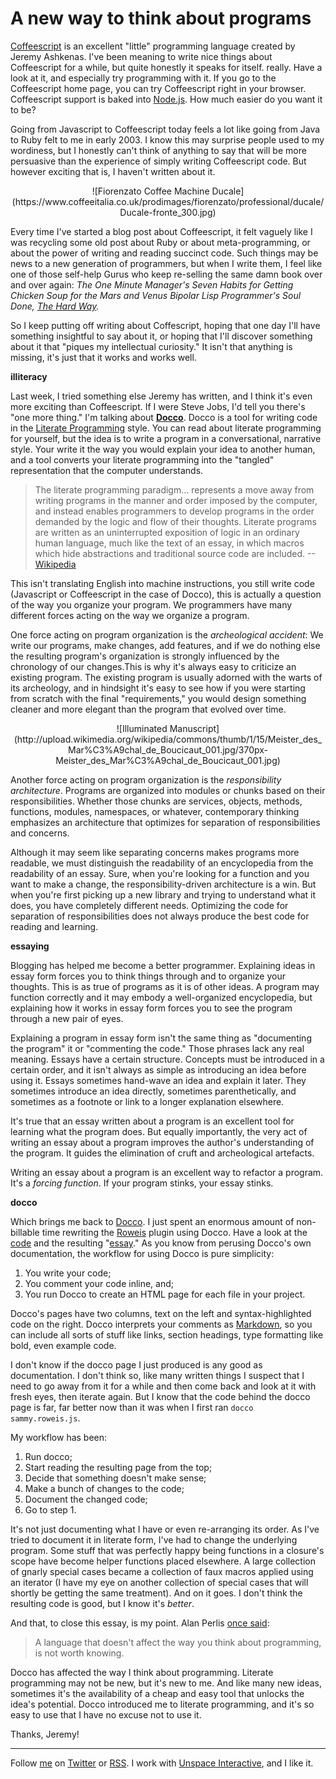 A new way to think about programs
===

[Coffeescript][coffee] is an excellent "little" programming language created by Jeremy Ashkenas. I've been meaning to write nice things about Coffeescript for a while, but quite honestly it speaks for itself. really. Have a look at it, and especially try programming with it. If you go to the Coffeescript home page, you can try Coffeescript right in your browser. Coffeescript support is baked into [Node.js][node]. How much easier do you want it to be?

Going from Javascript to Coffeescript today feels a lot like going from Java to Ruby felt to me in early 2003. I know this may surprise people used to my wordiness, but I honestly can't think of anything to say that will be more persuasive than the experience of simply writing Coffeescript code. But however exciting that is, I haven't written about it.

<center>![Fiorenzato Coffee Machine Ducale](https://www.coffeeitalia.co.uk/prodimages/fiorenzato/professional/ducale/Ducale-fronte_300.jpg)</center>

Every time I've started a blog post about Coffeescript, it felt vaguely like I was recycling some old post about Ruby or about meta-programming, or about the power of writing and reading succinct code. Such things may be news to a new generation of programmers, but when I write them, I feel like one of those self-help Gurus who keep re-selling the same damn book over and over again: *The One Minute Manager's Seven Habits for Getting Chicken Soup for the Mars and Venus Bipolar Lisp Programmer's Soul Done, [The Hard Way][lpthw].*

So I keep putting off writing about Coffescript, hoping that one day I'll have something insightful to say about it, or hoping that I'll discover something about it that "piques my intellectual curiosity." It isn't that anything is missing, it's just that it works and works well.

**illiteracy**

Last week, I tried something else Jeremy has written, and I think it's even more exciting than Coffeescript. If I were Steve Jobs, I'd tell you there's "one more thing." I'm talking about **[Docco][docco]**. Docco is a tool for writing code in the [Literate Programming][lp] style. You can read about literate programming for yourself, but the idea is to write a program in a conversational, narrative style. Your write it the way you would explain your idea to another human, and a tool converts your literate programming into the "tangled" representation that the computer understands.

> The literate programming paradigm... represents a move away from writing programs in the manner and order imposed by the computer, and instead enables programmers to develop programs in the order demanded by the logic and flow of their thoughts. Literate programs are written as an uninterrupted exposition of logic in an ordinary human language, much like the text of an essay, in which macros which hide abstractions and traditional source code are included. --[Wikipedia][lp]

This isn't translating English into machine instructions, you still write code (Javascript or Coffeescript in the case of Docco), this is actually a question of the way you organize your program. We programmers have many different forces acting on the way we organize a program.

One force acting on program organization is the *archeological accident*: We write our programs, make changes, add features, and if we do nothing else the resulting program's organization is strongly influenced by the chronology of our changes.This is why it's always easy to criticize an existing program. The existing program is usually adorned with the warts of its archeology, and in hindsight it's easy to see how if you were starting from scratch with the final "requirements," you would design something cleaner and more elegant than the program that evolved over time.

<center>![Illuminated Manuscript](http://upload.wikimedia.org/wikipedia/commons/thumb/1/15/Meister_des_Mar%C3%A9chal_de_Boucicaut_001.jpg/370px-Meister_des_Mar%C3%A9chal_de_Boucicaut_001.jpg)</center>

Another force acting on program organization is the *responsibility architecture*. Programs are organized into modules or chunks based on their responsibilities. Whether those chunks are services, objects, methods, functions, modules, namespaces, or whatever, contemporary thinking emphasizes an architecture that optimizes for separation of responsibilities and concerns.

Although it may seem like separating concerns makes programs more readable, we must distinguish the readability of an encyclopedia from the readability of an essay. Sure, when you're looking for a function and you want to make a change, the responsibility-driven architecture is a win. But when you're first picking up a new library and trying to understand what it does, you have completely different needs. Optimizing the code for separation of responsibilities does not always produce the best code for reading and learning.

**essaying**

Blogging has helped me become a better programmer. Explaining ideas in essay form forces you to think things through and to organize your thoughts. This is as true of programs as it is of other ideas. A program may function correctly and it may embody a well-organized encyclopedia, but explaining how it works in essay form forces you to see the program through a new pair of eyes.

Explaining a program in essay form isn't the same thing as "documenting the program" it or "commenting the code." Those phrases lack any real meaning. Essays have a certain structure. Concepts must be introduced in a certain order, and it isn't always as simple as introducing an idea before using it. Essays sometimes hand-wave an idea and explain it later. They sometimes introduce an idea directly, sometimes parenthetically, and sometimes as a footnote or link to a longer explanation elsewhere.

It's true that an essay written about a program is an excellent tool for learning what the program does. But equally importantly, the very act of writing an essay about a program improves the author's understanding of the program. It guides the elimination of cruft and archeological artefacts.

Writing an essay about a program is an excellent way to refactor a program. It's a *forcing function*. If your program stinks, your essay stinks.

**docco**

Which brings me back to [Docco][docco]. I just spent an enormous amount of non-billable time rewriting the [Roweis][roweis] plugin using Docco. Have a look at the [code][roweis_code] and the resulting "[essay][roweis_docco]." As you know from perusing Docco's own documentation, the workflow for using Docco is pure simplicity:

1. You write your code;
2. You comment your code inline, and;
3. You run Docco to create an HTML page for each file in your project.

Docco's pages have two columns, text on the left and syntax-highlighted code on the right. Docco interprets your comments as [Markdown][md], so you can include all sorts of stuff like links, section headings, type formatting like bold, even example code.

I don't know if the docco page I just produced is any good as documentation. I don't think so, like many written things I suspect that I need to go away from it for a while and then come back and look at it with fresh eyes, then iterate again. But I know that the code behind the docco page is far, far better now than it was when I first ran `docco sammy.roweis.js`.

My workflow has been:

1. Run docco;
2. Start reading the resulting page from the top;
3. Decide that something doesn't make sense;
4. Make a bunch of changes to the code;
5. Document the changed code;
6. Go to step 1.

It's not just documenting what I have or even re-arranging its order. As I've tried to document it in literate form, I've had to change the underlying program. Some stuff that was perfectly happy being functions in a closure's scope have become helper functions placed elsewhere. A large collection of gnarly special cases became a collection of faux macros applied using an iterator (I have my eye on another collection of special cases that will shortly be getting the same treatment). And on it goes. I don't think the resulting code is good, but I know it's *better*.

And that, to close this essay, is my point. Alan Perlis [once said][perlis]:

> A language that doesn't affect the way you think about programming, is not worth knowing.

Docco has affected the way I think about programming. Literate programming may not be new, but it's new to me. And like many new ideas, sometimes it's the availability of a cheap and easy tool that unlocks the idea's potential. Docco introduced me to literate programming, and it's so easy to use that I have no excuse not to use it.

Thanks, Jeremy!

---

Follow [me](http://reginald.braythwayt.com) on [Twitter](http://twitter.com/raganwald) or [RSS](http://feeds.feedburner.com/raganwald "raganwald's rss feed"). I work with [Unspace Interactive](http://unspace.ca), and I like it.

[coffee]: http://jashkenas.github.com/coffee-script/ "CoffeeScript"
[node]: http://nodejs.org/ "node.js"
[lpthw]: http://learnpythonthehardway.com/index
[docco]: http://jashkenas.github.com/docco/
[lp]: http://secure.wikimedia.org/wikipedia/en/wiki/Literate_programming
[roweis_code]: http://github.com/raganwald/Roweis/blob/master/lib/sammy.roweis.js
[roweis]: http://github.com/raganwald/Roweis
[roweis_docco]: http://raganwald.github.com/Roweis/
[md]: http://daringfireball.net/projects/markdown/ "Daring Fireball: Markdown"
[perlis]: http://www.cs.yale.edu/homes/perlis-alan/quotes.html
